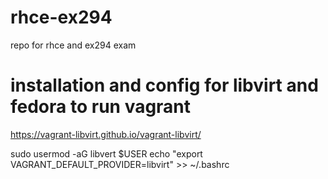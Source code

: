 # rhce-ex294
repo for rhce and ex294 exam

# installation and config for libvirt and fedora to run vagrant
https://vagrant-libvirt.github.io/vagrant-libvirt/

sudo usermod -aG libvert $USER
echo "export VAGRANT_DEFAULT_PROVIDER=libvirt" >> ~/.bashrc 
